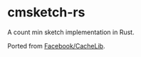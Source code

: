 # cmsketch-rs

A count min sketch implementation in Rust.

Ported from [Facebook/CacheLib](https://github.com/facebook/cachelib).
